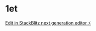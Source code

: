 # 1et

[Edit in StackBlitz next generation editor ⚡️](https://stackblitz.com/~/github.com/Hatterdev/1et)